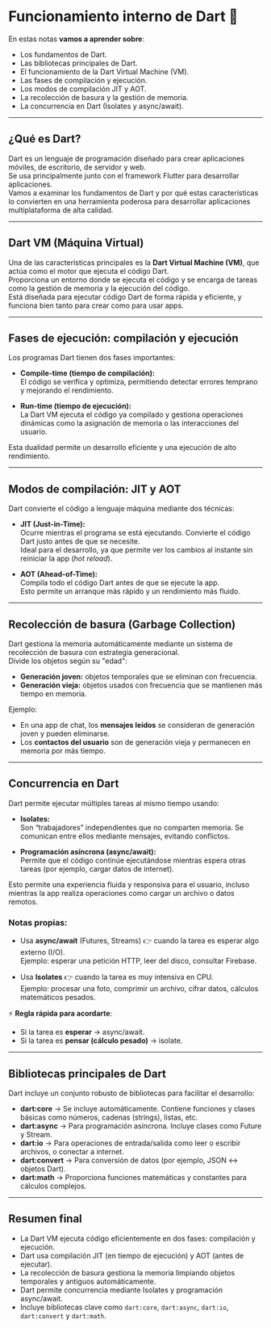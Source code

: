 # Funcionamiento interno de Dart 🧩

En estas notas **vamos a aprender sobre**:

- Los fundamentos de Dart.
- Las bibliotecas principales de Dart.
- El funcionamiento de la Dart Virtual Machine (VM).
- Las fases de compilación y ejecución.
- Los modos de compilación JIT y AOT.
- La recolección de basura y la gestión de memoria.
- La concurrencia en Dart (Isolates y async/await).

---

## ¿Qué es Dart?

Dart es un lenguaje de programación diseñado para crear aplicaciones móviles, de escritorio, de servidor y web.  
Se usa principalmente junto con el framework Flutter para desarrollar aplicaciones.  
Vamos a examinar los fundamentos de Dart y por qué estas características lo convierten en una herramienta poderosa para desarrollar aplicaciones multiplataforma de alta calidad.

---

## Dart VM (Máquina Virtual)

Una de las características principales es la **Dart Virtual Machine (VM)**, que actúa como el motor que ejecuta el código Dart.  
Proporciona un entorno donde se ejecuta el código y se encarga de tareas como la gestión de memoria y la ejecución del código.  
Está diseñada para ejecutar código Dart de forma rápida y eficiente, y funciona bien tanto para crear como para usar apps.

---

## Fases de ejecución: compilación y ejecución

Los programas Dart tienen dos fases importantes:

- **Compile-time (tiempo de compilación):**  
  El código se verifica y optimiza, permitiendo detectar errores temprano y mejorando el rendimiento.

- **Run-time (tiempo de ejecución):**  
  La Dart VM ejecuta el código ya compilado y gestiona operaciones dinámicas como la asignación de memoria o las interacciones del usuario.

Esta dualidad permite un desarrollo eficiente y una ejecución de alto rendimiento.

---

## Modos de compilación: JIT y AOT

Dart convierte el código a lenguaje máquina mediante dos técnicas:

- **JIT (Just-in-Time):**  
  Ocurre mientras el programa se está ejecutando. Convierte el código Dart justo antes de que se necesite.  
  Ideal para el desarrollo, ya que permite ver los cambios al instante sin reiniciar la app (_hot reload_).

- **AOT (Ahead-of-Time):**  
  Compila todo el código Dart antes de que se ejecute la app.  
  Esto permite un arranque más rápido y un rendimiento más fluido.

---

## Recolección de basura (Garbage Collection)

Dart gestiona la memoria automáticamente mediante un sistema de recolección de basura con estrategia generacional.  
Divide los objetos según su "edad":

- **Generación joven:** objetos temporales que se eliminan con frecuencia.
- **Generación vieja:** objetos usados con frecuencia que se mantienen más tiempo en memoria.

Ejemplo:

- En una app de chat, los **mensajes leídos** se consideran de generación joven y pueden eliminarse.
- Los **contactos del usuario** son de generación vieja y permanecen en memoria por más tiempo.

---

## Concurrencia en Dart

Dart permite ejecutar múltiples tareas al mismo tiempo usando:

- **Isolates:**  
  Son “trabajadores” independientes que no comparten memoria. Se comunican entre ellos mediante mensajes, evitando conflictos.

- **Programación asíncrona (async/await):**  
  Permite que el código continúe ejecutándose mientras espera otras tareas (por ejemplo, cargar datos de internet).

Esto permite una experiencia fluida y responsiva para el usuario, incluso mientras la app realiza operaciones como cargar un archivo o datos remotos.

### Notas propias:

- Usa **async/await** (Futures, Streams) 👉 cuando la tarea es esperar algo externo (I/O).  
  Ejemplo: esperar una petición HTTP, leer del disco, consultar Firebase.

- Usa **Isolates** 👉 cuando la tarea es muy intensiva en CPU.  
  Ejemplo: procesar una foto, comprimir un archivo, cifrar datos, cálculos matemáticos pesados.

⚡ **Regla rápida para acordarte**:

- Si la tarea es **esperar** → async/await.
- Si la tarea es **pensar (cálculo pesado)** → isolate.

---

## Bibliotecas principales de Dart

Dart incluye un conjunto robusto de bibliotecas para facilitar el desarrollo:

- **dart:core** → Se incluye automáticamente. Contiene funciones y clases básicas como números, cadenas (strings), listas, etc.
- **dart:async** → Para programación asíncrona. Incluye clases como Future y Stream.
- **dart:io** → Para operaciones de entrada/salida como leer o escribir archivos, o conectar a internet.
- **dart:convert** → Para conversión de datos (por ejemplo, JSON ↔ objetos Dart).
- **dart:math** → Proporciona funciones matemáticas y constantes para cálculos complejos.

---

## Resumen final

- La Dart VM ejecuta código eficientemente en dos fases: compilación y ejecución.
- Dart usa compilación JIT (en tiempo de ejecución) y AOT (antes de ejecutar).
- La recolección de basura gestiona la memoria limpiando objetos temporales y antiguos automáticamente.
- Dart permite concurrencia mediante Isolates y programación async/await.
- Incluye bibliotecas clave como `dart:core`, `dart:async`, `dart:io`, `dart:convert` y `dart:math`.
